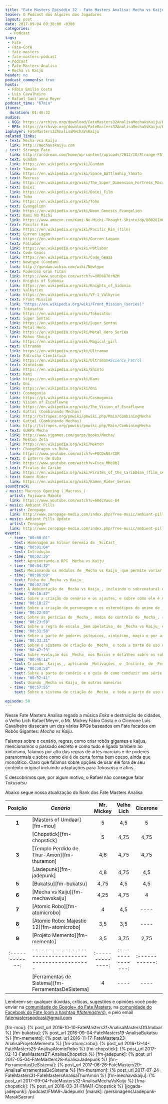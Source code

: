 ```yaml
---
title: "Fate Masters Episódio 32 - Fate Masters Analisa: Mecha vs Kaiju"
teaser: O Podcast dos Algozes dos Jogadores
layout: post
date: 2017-09-04 09:30:00 -0300
categories:
  - Podcast
tags:
 - Fate
 - Fate-Core
 - fate-masters
 - fate-masters-podcast
 - Podcast
 - Fate-Masters-Analisa
 - Mecha vs Kaiju
header: no
podcast_comments: true 
hosts:
 - Fábio Emilio Costa
 - Luís Cavalheiro
 - Rafael Sant'anna Meyer
podcast_time: "67min"
itunes:
  duration: 01:46:32
audios:
 - OGG: https://archive.org/download/FateMasters32AnalisaMechaVsKaiju/FateMasters32-AnalisaMechaVsKaiju.ogg
 - MP3: https://archive.org/download/FateMasters32AnalisaMechaVsKaiju/FateMasters32-AnalisaMechaVsKaiju.mp3
iaplayer: FateMasters32AnalisaMechaVsKaiju
related_links:
- text: Mecha vsa Kaiju
  link: http://mechavskaiju.com
- text: Strange Fate
  link: http://arcdream.com/home/wp-content/uploads/2012/10/Strange-FATE-SRD.pdf
- text: Gundam
  link: https://en.wikipedia.org/wiki/Gundam
- text: Yamato 
  link: https://en.wikipedia.org/wiki/Space_Battleship_Yamato
- text: Macross
  link: https://en.wikipedia.org/wiki/The_Super_Dimension_Fortress_Macross
- text: Daiei
  link: https://en.wikipedia.org/wiki/Daiei_Film
- text: Toho
  link: https://en.wikipedia.org/wiki/Toho
- text: Evangelion
  link: https://en.wikipedia.org/wiki/Neon_Genesis_Evangelion
- text: Kami No Michi
  link: https://www.amazon.com/Kami-No-Michi-Thought-Shinto/dp/B0028IHOTC
- text: Pacific Rim
  link: https://en.wikipedia.org/wiki/Pacific_Rim_(film)
- text: Gurren Lagan
  link: https://en.wikipedia.org/wiki/Gurren_Lagann
- text: Patlabor
  link: https://en.wikipedia.org/wiki/Patlabor
- text: Code Geass
  link: https://en.wikipedia.org/wiki/Code_Geass
- text: Newtype (Gundam)
  link: http://gundam.wikia.com/wiki/Newtype
- text: Poderoso Gran Titan
  link: https://www.youtube.com/watch?v=URD9876rNZM
- text: Knights of Sidonia
  link: https://en.wikipedia.org/wiki/Knights_of_Sidonia
- text: Valkyries
  link: https://en.wikipedia.org/wiki/VF-1_Valkyrie
- text: Front Mission
  link: "https://en.wikipedia.org/wiki/Front_Mission_(series)"
- text: Tokusatsu
  link: https://en.wikipedia.org/wiki/Tokusatsu
- text: Super Sentai
  link: https://en.wikipedia.org/wiki/Super_Sentai
- text: Metal Hero
  link: https://en.wikipedia.org/wiki/Metal_Hero_Series
- text: Mahou Shoujo
  link: https://en.wikipedia.org/wiki/Magical_girl
- text: Ultraman
  link: https://en.wikipedia.org/wiki/Ultraman
- text: Patrulha Científica
  link: https://en.wikipedia.org/wiki/Ultraman#Science_Patrol
- text: Xintoísmo
  link: https://en.wikipedia.org/wiki/Shinto
- text: Kami
  link: https://en.wikipedia.org/wiki/Kami
- text: Oni
  link: https://en.wikipedia.org/wiki/Oni
- text: Cosmogonia
  link: https://pt.wikipedia.org/wiki/Cosmogonia
- text: Vision of Escaflowne
  link: https://en.wikipedia.org/wiki/The_Vision_of_Escaflowne
- text: Gattai (Combinando Mechas)
  link: http://tvtropes.org/pmwiki/pmwiki.php/Main/CombiningMecha
- text: Gattai (Combinando Mechas)
  link: http://tvtropes.org/pmwiki/pmwiki.php/Main/CombiningMecha
- text: GURPS Mecha
  link: http://www.sjgames.com/gurps/books/Mecha/
- text: Mekton Zeta
  link: https://en.wikipedia.org/wiki/Mekton
- text: ChangeDragon vs Buba
  link: https://www.youtube.com/watch?v=FQCDxN8rCDM
- text: O Enterro de Buba
  link: https://www.youtube.com/watch?v=Fsca_MMcDbI
- text: Piratas do Caribe
  link: https://en.wikipedia.org/wiki/Pirates_of_the_Caribbean_(film_series)
- text: Kamen Rider
  link: https://en.wikipedia.org/wiki/Kamen_Rider_Series
soundtrack:
- music: Macross Opening (_Macross_)
  artist: Fujiwara Makoto
  link: https://www.youtube.com/watch?v=6RdcVauc-64
- music: Ambient Pills
  artist: Zeropage
  link: http://www.zeropage-media.com/index.php/free-music/ambient-pills
- music: Ambient Pills Update
  artist: Zeropage
  link: http://www.zeropage-media.com/index.php/free-music/ambient-pills-update
events:
  - time: "00:00:01"
    text: Homenagem ao Silmar Geremia do _SciCast_
  - time: "00:01:04"
    text: Introdução
  - time: "00:02:26"
    text: Apresentando o RPG _Mecha vs Kaiju_
  - time: "00:04:32"
    text: Mecionando os módulos de _Mecha vs Kaiju_ que permite variar o cenário do mesmo (que não serão analisados)
  - time: "00:06:09"
    text: Ficha do _Mecha vs Kaiju_ 
  - time: "00:07:56"
    text: A Ambientação de _Mecha vs Kaiju_, incluindo o sobrenatural e a Melhor Coréia (™ Cardoso do Meio Bit)
  - time: "00:16:37"
    text: Sobre a criação do cenário e os ajustes, e sobre como ele é monolítico em seu cenário sem muita alteração
  - time: "00:18:27"
    text: Sobre a criação de personagem e os estereótipos do anime de _mecha_ (_Baka, Kawaii, Furuoko, Okasan..._)
  - time: "00:22:03"
    text: Sobre as perícias de _Mecha_, modos de controle de _Mecha_, regras de Artes Marciais
  - time: "00:23:59"
    text: Sobre a regra de escala _bem apelativa_ de _Mecha vs Kaiju_ e sobre a diferença entre _Zonas_ e _Setores_
  - time: "00:31:58"
    text: Sobre a parte de poderes psíquicos, xintoísmo, magia e por aí afora em _Mecha vs Kaiju_
  - time: "00:33:31"
    text: Sobre o sistema de criação de _Mecha_ e toda a parte de uso do _Fate Fractal_
  - time: "00:42:23"
    text: Sobre evolução dos _Mecha_ nos Marcos e detalhes sobre os subsistemas do _Mecha_
  - time: "00:46:12"
    text: Criando _Kaijus_, aplicando _Motivações_ e _Instinto_ de _Ferramentas de Sistema_, os VLK (_Very Large Kaiju_) e suas _Façanhas de Destruição_  e _Consequencias Colaterais_ como as de _Atomic Robo_
  - time: "00:50:58"
    text: Sobre a parte do cenário e o guia de como conduzir uma série de _Mecha_ (ou _Tokusatsu_)
  - time: "00:52:41"
    text: Usando _Mecha vs Kaiju_ de outras maneiras
  - time: "00:57:55"
    text: Sobre o sistema de criação de _Mecha_ e toda a parte de uso do _Fate Fractal_

episode: 50
---
```


Nesse Fate Masters Analisa regado a música _Enka_ e destruição de cidades, o Velho Lich Rafael Meyer, o Mr. Mickey Fábio Costa e o Cicerone Luís Cavalheiro dissecam um dos vários RPGs baseados em Fate focados em Robôs Gigantes: _Mecha vs Kaiju_.

Falamos sobre o cenário, regras, como criar robôs gigantes e kaijus, mencionamos o passado secreto e como tudo é ligado também ao xintoísmo, falamos por alto das regras de artes marciais e de poderes paranormais e sobre como ele é de certa forma bem coeso, ainda que monolítico. Claro que falamos sobre opções de usar ele fora de seu contexto original incluindo adaptações para _Tokusatsu_ e afins.

E descobrimos que, por algum motivo, o Rafael não consegue falar _Tokusatsu_

Abaixo segue nossa atualização do Rank dos Fate Masters Analisa

| **Posição**  | ***Cenário***                                      | **Mr. Mickey** | **Velho Lich** | **Cicerone** | **Média** |
|:------------:|----------------------------------------------------|:--------------:|:--------------:|:------------:|:---------:|
|  **1**       | [Masters of Umdaar][fm-mou]                        |    5           |       4,5      |     5        |   4.83    |
|              | [Chopstick][fm-chopstick]                          |    5           |       4,75     |     4,75     |   4.83    |
|  **3**       | [Templo Perdido de Thur-Amon][fm-thuramon]         |    4,6         |       4,75     |     4,75     |   4,68    |
|              | [Jadepunk][fm-jadepunk]                            |    4,8         |       4,75     |     4,5      |   4,68    |
|  **5**       | [Bukatsu][fm-bukatsu]                              |    4,75        |       4,5      |     4,5      |   4,58    |
|  **6**       | [Mecha vs Kaiju][fm-mechavskaiju]                  |    4,25        |       4,75     |     4        |   4,33    |
|  **7**       | [Atomic Robo][fm-atomicrobo]                       |    4           |       4,5      |     ----     |   4,25    |
|  **8**       | [Atomic Robo: Majestic 12][fm-atomicrobo]          |    3,5         |       3,5      |     ----     |   3,5     |
|  **9**       | [Projeto Memento][fm-memento]                      |    3,5         |       3,75     |     2,75     |   3,33    |
|:------------:|----------------------------------------------------|:--------------:|:--------------:|:------------:|:---------:|
|              | [Ferramentas de Sistema][fm-FerramentasDeSistema]  |    4           |       ----     |     ----     |   4       |

Lembrem-se: qualquer  dúvidas, críticas, sugestões  e opiniões você pode enviar na [comunidade do Google+ do Fate Masters][gplus], na [comunidade do Facebook do Fate (com a hashtag _#fatemasters_)][fb], e pelo email <fatemasterspodcast@gmail.com>

[gplus]: https://plus.google.com/communities/100913016060492249875
[fb]: https://www.facebook.com/groups/faterpgbrasil/
[spaces]: https://goo.gl/spaces/gFqsaUsaSJN1boHH9
[fm-mou]: {% post_url 2016-10-10-FateMasters21-AnalisaMastersOfUmdaar %}
[fm-bukatsu]: {% post_url 2016-09-04-FateMasters19-AnalisaBukatsu %}
[fm-memento]: {% post_url 2016-11-17-FateMasters23-AnalisaProjetoMemento %}
[fm-atomicrobo]: {% post_url 2016-12-14-FateMasters25-AnalisaAtomicRobo %}
[fm-chopstick]:  {% post_url 2017-02-13-FateMasters27-AnalisaChopstick %}
[fm-jadepunk]:  {% post_url 2017-05-04-FateMasters28-AnalisaJadepunk %}
[fm-FerramentasDeSistema]:  {% post_url 2017-06-26-FateMasters29-AnalisaFerramentasDeSistema %}
[fm-thuramon]:  {% post_url 2017-07-24-FateMasters31-FateMastersAnalisaThurAmon %}
[fm-mechavskaiju]:  {% post_url 2017-09-04-FateMasters32-AnalisaMechaVsKaiju %}
[fma-chopstick]: {% post_url 2016-03-31-FMA11-Chopstick %}
[jogada-jadepunk]: /podcast/FMA9-Jadepunk/
[marak]: /personagens/Jadepunk-MarakSaeran/
